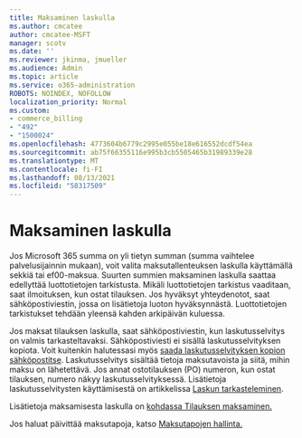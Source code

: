 ```yaml
---
title: Maksaminen laskulla
ms.author: cmcatee
author: cmcatee-MSFT
manager: scotv
ms.date: ''
ms.reviewer: jkinma, jmueller
ms.audience: Admin
ms.topic: article
ms.service: o365-administration
ROBOTS: NOINDEX, NOFOLLOW
localization_priority: Normal
ms.custom:
- commerce_billing
- "492"
- "1500024"
ms.openlocfilehash: 4773604b6779c2995e055be18e616552dcdf54ea
ms.sourcegitcommit: ab75f66355116e995b3cb5505465b31989339e28
ms.translationtype: MT
ms.contentlocale: fi-FI
ms.lasthandoff: 08/13/2021
ms.locfileid: "58317509"
---
```

# <a name="pay-by-invoice"></a>Maksaminen laskulla

Jos Microsoft 365 summa on yli tietyn summan (summa vaihtelee palvelusijainnin mukaan), voit valita maksutallenteuksen laskulla käyttämällä sekkiä tai ef00-maksua. Suurten summien maksaminen laskulla saattaa edellyttää luottotietojen tarkistusta. Mikäli luottotietojen tarkistus vaaditaan, saat ilmoituksen, kun ostat tilauksen. Jos hyväksyt yhteydenotot, saat sähköpostiviestin, jossa on lisätietoja luoton hyväksynnästä. Luottotietojen tarkistukset tehdään yleensä kahden arkipäivän kuluessa.

Jos maksat tilauksen laskulla, saat sähköpostiviestin, kun laskutusselvitys on valmis tarkasteltavaksi. Sähköpostiviesti ei sisällä laskutusselvityksen kopiota. Voit kuitenkin halutessasi myös [saada laskutusselvityksen kopion sähköpostitse](https://docs.microsoft.com/microsoft-365/commerce/billing-and-payments/view-your-bill-or-invoice.md#receive-a-copy-of-your-billing-statement-in-email). Laskutusselvitys sisältää tietoja maksutavoista ja siitä, mihin maksu on lähetettävä. Jos annat ostotilauksen (PO) numeron, kun ostat tilauksen, numero näkyy laskutusselvityksessä. Lisätietoja laskutusselvitysten käyttämisestä on artikkelissa [Laskun tarkasteleminen](https://docs.microsoft.com/microsoft-365/commerce/billing-and-payments/view-your-bill-or-invoice).

Lisätietoja maksamisesta laskulla on [kohdassa Tilauksen maksaminen.](https://docs.microsoft.com/microsoft-365/commerce/billing-and-payments/pay-for-your-subscription)

Jos haluat päivittää maksutapoja, katso [Maksutapojen hallinta.](https://docs.microsoft.com/microsoft-365/commerce/billing-and-payments/manage-payment-methods)